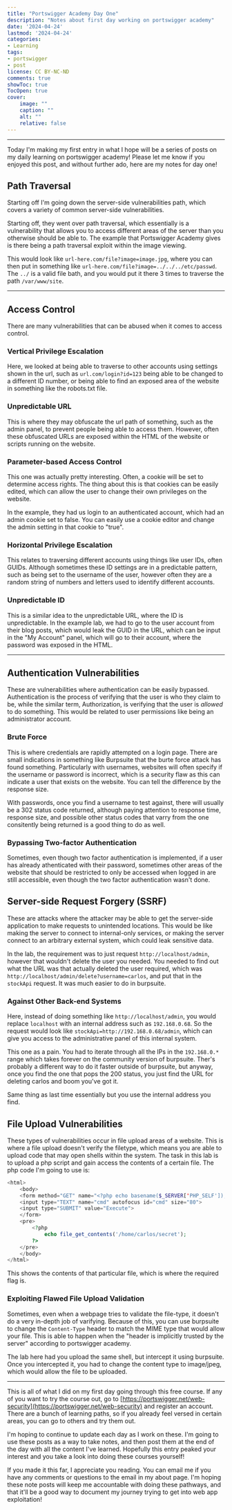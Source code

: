 ```yaml
---
title: "Portswigger Academy Day One"
description: "Notes about first day working on portswigger academy"
date: '2024-04-24'
lastmod: '2024-04-24'
categories:
- Learning
tags:
- portswigger
- post
license: CC BY-NC-ND
comments: true
showToc: true 
TocOpen: true
cover:
    image: ""
    caption: ""
    alt: ""
    relative: false
---
```


---

Today I'm making my first entry in what I hope will be a series of posts on my daily learning on portswigger academy! Please let me know if you enjoyed this post, and without further ado, here are my notes for day one!

## Path Traversal
Starting off I'm going down the server-side vulnerabilities path, which covers a variety of common server-side vulnerabilities. 

Starting off, they went over path traversal, which essentially is a vulnerability that allows you to access different areas of the server than you otherwise should be able to. The example that Portswigger Academy gives is there being a path traversal exploit within the image viewing.

This would look like `url-here.com/file?image=image.jpg`, where you can then put in something like `url-here.com/file?image=../../../etc/passwd`. The `../` is a valid file bath, and you would put it there 3 times to traverse the path `/var/www/site`.

---

## Access Control
There are many vulnerabilities that can be abused when it comes to access control. 

### Vertical Privilege Escalation
Here, we looked at being able to traverse to other accounts using settings shown in the url, such as `url.com/login?id=123` being able to be changed to a different ID number, or being able to find an exposed area of the website in something like the robots.txt file.

### Unpredictable URL
This is where they may obfuscate the url path of something, such as the admin panel, to prevent people being able to access them. However, often these obfuscated URLs are exposed within the HTML of the website or scripts running on the website.

### Parameter-based Access Control
This one was actually pretty interesting. Often, a cookie will be set to determine access rights. The thing about this is that cookies can be easily edited, which can allow the user to change their own privileges on the website.

In the example, they had us login to an authenticated account, which had an admin cookie set to false. You can easily use a cookie editor and change the admin setting in that cookie to "true".

### Horizontal Privilege Escalation
This relates to traversing different accounts using things like user IDs, often GUIDs. Although sometimes these ID settings are in a predictable pattern, such as being set to the username of the user, however often they are a random string of numbers and letters used to identify different accounts.

### Unpredictable ID
This is a similar idea to the unpredictable URL, where the ID is unpredictable. In the example lab, we had to go to the user account from their blog posts, which would leak the GUID in the URL, which can be input in the "My Account" panel, which will go to their account, where the password was exposed in the HTML.

---

## Authentication Vulnerabilities
These are vulnerabilities where authentication can be easily bypassed. Authentication is the process of verifying that the user is who they claim to be, while the similar term, Authorization, is verifying that the user is *allowed* to do something. This would be related to user permissions like being an administrator account.

### Brute Force
This is where credentials are rapidly attempted on a login page. There are small indications in something like Burpsuite that the burte force attack has found something. Particularly with usernames, websites will often specify if the username or password is incorrect, which is a security flaw as this can indicate a user that exists on the website. You can tell the difference by the response size.

With passwords, once you find a username to test against, there will usually be a 302 status code returned, although paying attention to response time, response size, and possible other status codes that varry from the one consitently being returned is a good thing to do as well.

### Bypassing Two-factor Authentication
Sometimes, even though two factor authentication is implemented, if a user has already athenticated with their password, sometimes other areas of the website that should be restricted to only be accessed when logged in are still accessible, even though the two factor authentication wasn't done.

## Server-side Request Forgery (SSRF)
These are attacks where the attacker may be able to get the server-side application to make requests to unintended locations. This would be like making the server to connect to internal-only services, or making the server connect to an arbitrary external system, which could leak sensitive data.

In the lab, the requirement was to just request `http://localhost/admin`, however that wouldn't delete the user you needed. You needed to find out what the URL was that actually deleted the user required, which was `http://localhost/admin/delete?username=carlos`, and put that in the `stockApi` request. It was much easier to do in burpsuite.

### Against Other Back-end Systems
Here, instead of doing something like `http://localhost/admin`, you would replace `localhost` with an internal address such as `192.168.0.68`. So the request would look like `stockApi=http://192.168.0.68/admin`, which can give you access to the administrative panel of this internal system.

This one as a pain. You had to iterate through all the IPs in the `192.168.0.*` range which takes forever on the community version of burpsuite. Ther's probably a different way to do it faster outside of burpsuite, but anyway, once you find the one that pops the 200 status, you just find the URL for deleting carlos and boom you've got it. 

Same thing as last time essentially but you use the internal address you find.

## File Upload Vulnerabilities
These types of vulnerabilities occur in file upload areas of a website. This is where a file upload doesn't verify the filetype, which means you are able to upload code that may open shells within the system. The task in this lab is to upload a php script and gain access the contents of a certain file. The php code I'm going to use is:

```php
<html>
    <body>
    <form method="GET" name="<?php echo basename($_SERVER['PHP_SELF']); ?>">
    <input type="TEXT" name="cmd" autofocus id="cmd" size="80">
    <input type="SUBMIT" value="Execute">
    </form>
    <pre>
        <?php
            echo file_get_contents('/home/carlos/secret');
        ?>
    </pre>
    </body>
</html>

```
This shows the contents of that particular file, which is where the required flag is.

### Exploiting Flawed File Upload Validation
Sometimes, even when a webpage tries to validate the file-type, it doesn't do a very in-depth job of varifying. Because of this, you can use burpsuite to change the `Content-Type` header to match the MIME type that would allow your file. This is able to happen when the "header is implicitly trusted by the server" according to portswigger academy.

The lab here had you upload the same shell, but intercept it using burpsuite. Once you intercepted it, you had to change the content type to image/jpeg, which would allow the file to be uploaded.

--- 

This is all of what I did on my first day going through this free course. If any of you want to try the course out, go to [https://portswigger.net/web-security](https://portswigger.net/web-security) and register an account. There are a bunch of learning paths, so if you already feel versed in certain areas, you can go to others and try them out. 

I'm hoping to continue to update each day as I work on these. I'm going to use these posts as a way to take notes, and then post them at the end of the day with all the content I've learned. Hopefully this entry peaked your interest and you take a look into doing these courses yourself! 

If you made it this far, I appreciate you reading. You can email me if you have any comments or questions to the email in my about page. I'm hoping these note posts will keep me accountable with doing these pathways, and that it'll be a good way to document my journey trying to get into web app exploitation!

